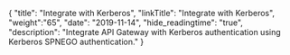 {
    "title": "Integrate with Kerberos",
    "linkTitle": "Integrate with Kerberos",
    "weight":"65",
    "date": "2019-11-14",
    "hide_readingtime": "true",
    "description": "Integrate API Gateway with Kerberos authentication using Kerberos SPNEGO authentication."
}
